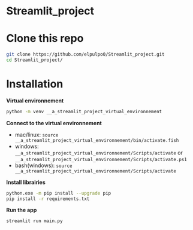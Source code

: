 # Streamlit_project

# Clone this repo

```bash
git clone https://github.com/elpulpo0/Streamlit_project.git
cd Streamlit_project/
```

# Installation 

**Virtual environnement**

```bash
python -m venv __a_streamlit_project_virtual_environnement
```
**Connect to the virtual environnement** 

- mac/linux:
`source __a_streamlit_project_virtual_environnement/bin/activate.fish`
- windows:
`__a_streamlit_project_virtual_environnement/Scripts/activate` or `__a_streamlit_project_virtual_environnement/Scripts/activate.ps1` 
- bash(windows):
`source __a_streamlit_project_virtual_environnement/Scripts/activate`

**Install librairies**

```bash
python.exe -m pip install --upgrade pip
pip install -r requirements.txt
```

**Run the app**

```bash
streamlit run main.py
```